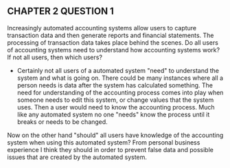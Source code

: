 ## CHAPTER 2 QUESTION 1

 Increasingly automated accounting systems allow users to capture transaction data and then generate reports and financial statements. The processing of transaction data takes place behind the scenes. Do all users of accounting systems need to understand how accounting systems work? If not all users, then which users?

 - Certainly not all users of a automated system "need" to understand the system and what is going on. There could be many instances where all a person needs is data after the system has calculated something. The need for understanding of the accounting process comes into play when someone needs to edit this system, or change values that the system uses. Then a user would need to know the accounting process. Much like any automated system no one "needs" know the process until it breaks or needs to be changed.

 Now on the other hand "should" all users have knowledge of the accounting system when using this automated system? From personal business experience I think they should in order to prevent false data and possible issues that are created by the automated system. 
